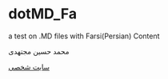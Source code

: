 dotMD_Fa
========

a test on .MD files with Farsi(Persian) Content

محمد حسین مجتهدی

[سایت شخصی](http://mhm5000.ir)

